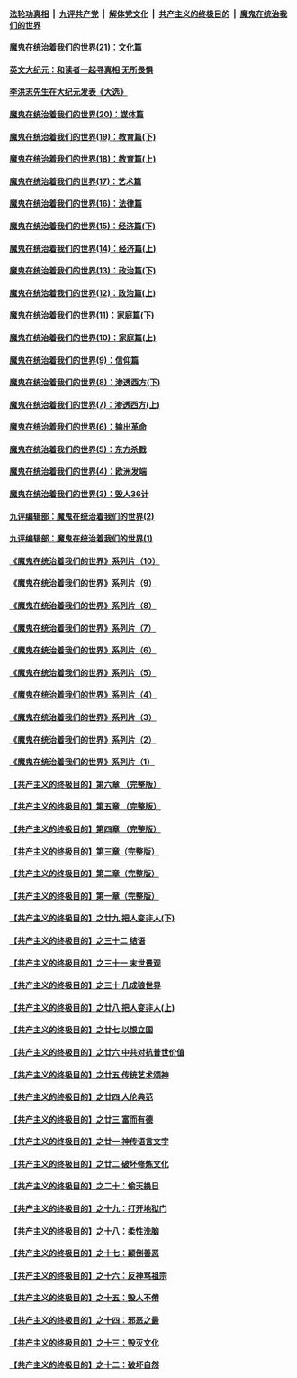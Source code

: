 

####  [法轮功真相](../../../../basic/blob/master/README.md?t=01061502) &nbsp;|&nbsp; [九评共产党](../../../../9ping.md/blob/master/README.md?t=01061502) &nbsp;|&nbsp; [解体党文化](../../../../jtdwh.md/blob/master/README.md?t=01061502)  &nbsp;|&nbsp; [共产主义的终极目的](../../../../gczydzjmd.md/blob/master/README.md?t=01061502) &nbsp;|&nbsp; [魔鬼在统治我们的世界](../../../../mgztzwmdsj.md/blob/master/README.md?t=01061502) 

#### [魔鬼在统治着我们的世界(21)：文化篇](../pages/nsc422/n10597706.md?t=01061502) 

#### [英文大纪元：和读者一起寻真相 无所畏惧](../pages/nsc422/n12542027.md?t=01061502) 

#### [李洪志先生在大纪元发表《大选》](../pages/nsc422/n12534746.md?t=01061502) 

#### [魔鬼在统治着我们的世界(20)：媒体篇](../pages/nsc422/n10586579.md?t=01061502) 

#### [魔鬼在统治着我们的世界(19)：教育篇(下)](../pages/nsc422/n10564808.md?t=01061502) 

#### [魔鬼在统治着我们的世界(18)：教育篇(上)](../pages/nsc422/n10526970.md?t=01061502) 

#### [魔鬼在统治着我们的世界(17)：艺术篇](../pages/nsc422/n10499093.md?t=01061502) 

#### [魔鬼在统治着我们的世界(16)：法律篇](../pages/nsc422/n10485969.md?t=01061502) 

#### [魔鬼在统治着我们的世界(15)：经济篇(下)](../pages/nsc422/n10469975.md?t=01061502) 

#### [魔鬼在统治着我们的世界(14)：经济篇(上)](../pages/nsc422/n10457370.md?t=01061502) 

#### [魔鬼在统治着我们的世界(13)：政治篇(下)](../pages/nsc422/n10448270.md?t=01061502) 

#### [魔鬼在统治着我们的世界(12)：政治篇(上)](../pages/nsc422/n10444576.md?t=01061502) 

#### [魔鬼在统治着我们的世界(11)：家庭篇(下)](../pages/nsc422/n10440961.md?t=01061502) 

#### [魔鬼在统治着我们的世界(10)：家庭篇(上)](../pages/nsc422/n10435448.md?t=01061502) 

#### [魔鬼在统治着我们的世界(9)：信仰篇](../pages/nsc422/n10432159.md?t=01061502) 

#### [魔鬼在统治着我们的世界(8)：渗透西方(下)](../pages/nsc422/n10429603.md?t=01061502) 

#### [魔鬼在统治着我们的世界(7)：渗透西方(上)](../pages/nsc422/n10426013.md?t=01061502) 

#### [魔鬼在统治着我们的世界(6)：输出革命](../pages/nsc422/n10421536.md?t=01061502) 

#### [魔鬼在统治着我们的世界(5)：东方杀戮](../pages/nsc422/n10417707.md?t=01061502) 

#### [魔鬼在统治着我们的世界(4)：欧洲发端](../pages/nsc422/n10414890.md?t=01061502) 

#### [魔鬼在统治着我们的世界(3)：毁人36计](../pages/nsc422/n10411583.md?t=01061502) 

#### [九评编辑部：魔鬼在统治着我们的世界(2)](../pages/nsc422/n10410036.md?t=01061502) 

#### [九评编辑部：魔鬼在统治着我们的世界(1)](../pages/nsc422/n10406825.md?t=01061502) 

#### [《魔鬼在统治着我们的世界》系列片（10）](../pages/nsc422/n12292670.md?t=01061502) 

#### [《魔鬼在统治着我们的世界》系列片（9）](../pages/nsc422/n12290859.md?t=01061502) 

#### [《魔鬼在统治着我们的世界》系列片（8）](../pages/nsc422/n12287445.md?t=01061502) 

#### [《魔鬼在统治着我们的世界》系列片（7）](../pages/nsc422/n12283425.md?t=01061502) 

#### [《魔鬼在统治着我们的世界》系列片（6）](../pages/nsc422/n12282314.md?t=01061502) 

#### [《魔鬼在统治着我们的世界》系列片（5）](../pages/nsc422/n12281419.md?t=01061502) 

#### [《魔鬼在统治着我们的世界》系列片（4）](../pages/nsc422/n12274024.md?t=01061502) 

#### [《魔鬼在统治着我们的世界》系列片（3）](../pages/nsc422/n12271322.md?t=01061502) 

#### [《魔鬼在统治着我们的世界》系列片（2）](../pages/nsc422/n12269049.md?t=01061502) 

#### [《魔鬼在统治着我们的世界》系列片（1）](../pages/nsc422/n12267575.md?t=01061502) 

#### [【共产主义的终极目的】第六章 （完整版）](../pages/nsc422/n11428913.md?t=01061502) 

#### [【共产主义的终极目的】第五章 （完整版）](../pages/nsc422/n11428912.md?t=01061502) 

#### [【共产主义的终极目的】第四章 （完整版）](../pages/nsc422/n11428907.md?t=01061502) 

#### [【共产主义的终极目的】第三章（完整版）](../pages/nsc422/n11428848.md?t=01061502) 

#### [【共产主义的终极目的】第二章（完整版）](../pages/nsc422/n11428831.md?t=01061502) 

#### [【共产主义的终极目的】第一章（完整版）](../pages/nsc422/n11417651.md?t=01061502) 

#### [【共产主义的终极目的】之廿九 把人变非人(下)](../pages/nsc422/n11344140.md?t=01061502) 

#### [【共产主义的终极目的】之三十二 结语](../pages/nsc422/n11360535.md?t=01061502) 

#### [【共产主义的终极目的】之三十一 末世景观](../pages/nsc422/n11351129.md?t=01061502) 

#### [【共产主义的终极目的】之三十 几成狼世界](../pages/nsc422/n11348280.md?t=01061502) 

#### [【共产主义的终极目的】之廿八 把人变非人(上)](../pages/nsc422/n11340492.md?t=01061502) 

#### [【共产主义的终极目的】之廿七 以恨立国](../pages/nsc422/n11336944.md?t=01061502) 

#### [【共产主义的终极目的】之廿六 中共对抗普世价值](../pages/nsc422/n11324785.md?t=01061502) 

#### [【共产主义的终极目的】之廿五 传统艺术颂神](../pages/nsc422/n11296396.md?t=01061502) 

#### [【共产主义的终极目的】之廿四 人伦典范](../pages/nsc422/n11296397.md?t=01061502) 

#### [【共产主义的终极目的】之廿三 富而有德](../pages/nsc422/n11283598.md?t=01061502) 

#### [【共产主义的终极目的】之廿一 神传语言文字](../pages/nsc422/n11263265.md?t=01061502) 

#### [【共产主义的终极目的】之廿二 破坏修炼文化](../pages/nsc422/n11245728.md?t=01061502) 

#### [【共产主义的终极目的】之二十：偷天换日](../pages/nsc422/n11238846.md?t=01061502) 

#### [【共产主义的终极目的】之十九：打开地狱门](../pages/nsc422/n11206376.md?t=01061502) 

#### [【共产主义的终极目的】之十八：柔性洗脑](../pages/nsc422/n11199994.md?t=01061502) 

#### [【共产主义的终极目的】之十七：颠倒善恶](../pages/nsc422/n11179782.md?t=01061502) 

#### [【共产主义的终极目的】之十六：反神骂祖宗](../pages/nsc422/n11166798.md?t=01061502) 

#### [【共产主义的终极目的】之十五：毁人不倦](../pages/nsc422/n11166792.md?t=01061502) 

#### [【共产主义的终极目的】之十四：邪恶之最](../pages/nsc422/n11150249.md?t=01061502) 

#### [【共产主义的终极目的】之十三：毁灭文化](../pages/nsc422/n11135227.md?t=01061502) 

#### [【共产主义的终极目的】之十二：破坏自然](../pages/nsc422/n11135214.md?t=01061502) 

